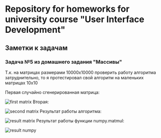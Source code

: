 # Repository for homeworks for university course "User Interface Development"
## Заметки к задачам
### Задача №5 из домашнего задания "Массивы"
Т.к. на матрицах размерами 10000x10000 проверить работу алгоритма затруднительно, то я протестировал свой алгоритм на маленьких матрицах 10x10

Первая случайно сгенерированная матрица:

![first matrix](https://github.com/zeymx/uidev/assets/29517196/9ae732d1-19af-467e-8872-dc2522040d6e)
Вторая:

![second matrix](https://github.com/zeymx/uidev/assets/29517196/53b8d714-cfcd-464c-b2f8-eaf8f96e9a27)
Результат работы алгоритма:

![result matrix](https://github.com/zeymx/uidev/assets/29517196/dcc92af7-63dc-441d-9853-462c7b69da14)
Результат работы функции numpy.matmul:

![result numpy](https://github.com/zeymx/uidev/assets/29517196/0d208806-428d-4ba2-b448-b6b8a8872a49)
